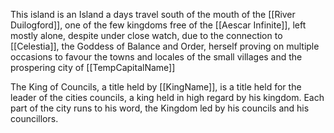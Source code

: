 
This island is an Island a days travel south of the mouth of the [[River Duilogford]], one of the few kingdoms free of the [[Aescar Infinite]], left mostly alone, despite under close watch, due to the connection to [[Celestia]], the Goddess of Balance and Order, herself proving on multiple occasions to favour the towns and locales of the small villages and the prospering city of [[TempCapitalName]]


The King of Councils, a title held by [[KingName]], is a title held for the leader of the cities councils, a king held in high regard by his kingdom. Each part of the city runs to his word, the Kingdom led by his councils and his councillors.
